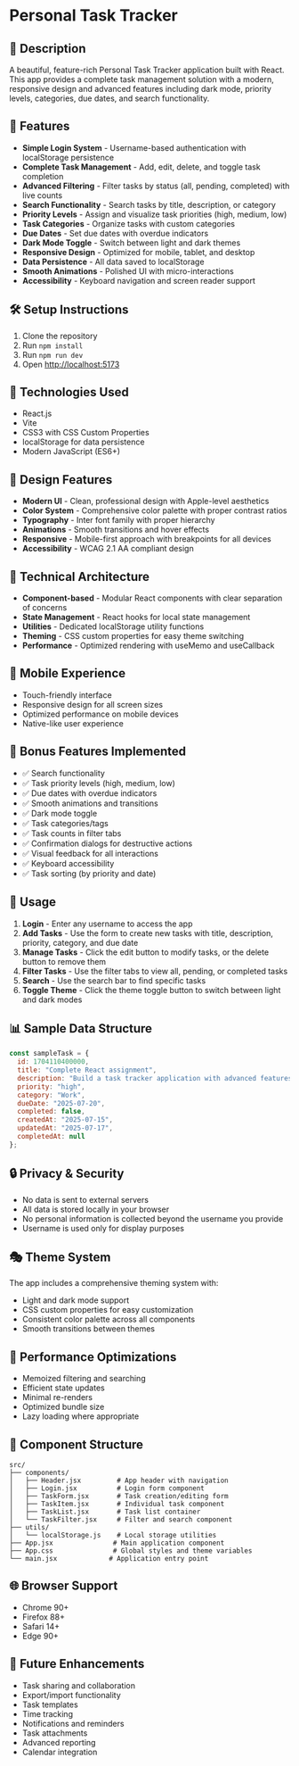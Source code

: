 # Personal Task Tracker

## 📖 Description
A beautiful, feature-rich Personal Task Tracker application built with React. This app provides a complete task management solution with a modern, responsive design and advanced features including dark mode, priority levels, categories, due dates, and search functionality.

## 🚀 Features
- **Simple Login System** - Username-based authentication with localStorage persistence
- **Complete Task Management** - Add, edit, delete, and toggle task completion
- **Advanced Filtering** - Filter tasks by status (all, pending, completed) with live counts
- **Search Functionality** - Search tasks by title, description, or category
- **Priority Levels** - Assign and visualize task priorities (high, medium, low)
- **Task Categories** - Organize tasks with custom categories
- **Due Dates** - Set due dates with overdue indicators
- **Dark Mode Toggle** - Switch between light and dark themes
- **Responsive Design** - Optimized for mobile, tablet, and desktop
- **Data Persistence** - All data saved to localStorage
- **Smooth Animations** - Polished UI with micro-interactions
- **Accessibility** - Keyboard navigation and screen reader support

## 🛠 Setup Instructions
1. Clone the repository
2. Run `npm install`
3. Run `npm run dev`
4. Open [http://localhost:5173](http://localhost:5173)

## 🧰 Technologies Used
- React.js 
- Vite
- CSS3 with CSS Custom Properties
- localStorage for data persistence
- Modern JavaScript (ES6+)

## 🎨 Design Features
- **Modern UI** - Clean, professional design with Apple-level aesthetics
- **Color System** - Comprehensive color palette with proper contrast ratios
- **Typography** - Inter font family with proper hierarchy
- **Animations** - Smooth transitions and hover effects
- **Responsive** - Mobile-first approach with breakpoints for all devices
- **Accessibility** - WCAG 2.1 AA compliant design

## 🔧 Technical Architecture
- **Component-based** - Modular React components with clear separation of concerns
- **State Management** - React hooks for local state management
- **Utilities** - Dedicated localStorage utility functions
- **Theming** - CSS custom properties for easy theme switching
- **Performance** - Optimized rendering with useMemo and useCallback

## 📱 Mobile Experience
- Touch-friendly interface
- Responsive design for all screen sizes
- Optimized performance on mobile devices
- Native-like user experience

## 🌟 Bonus Features Implemented
- ✅ Search functionality
- ✅ Task priority levels (high, medium, low)
- ✅ Due dates with overdue indicators
- ✅ Smooth animations and transitions
- ✅ Dark mode toggle
- ✅ Task categories/tags
- ✅ Task counts in filter tabs
- ✅ Confirmation dialogs for destructive actions
- ✅ Visual feedback for all interactions
- ✅ Keyboard accessibility
- ✅ Task sorting (by priority and date)

## 🎯 Usage
1. **Login** - Enter any username to access the app
2. **Add Tasks** - Use the form to create new tasks with title, description, priority, category, and due date
3. **Manage Tasks** - Click the edit button to modify tasks, or the delete button to remove them
4. **Filter Tasks** - Use the filter tabs to view all, pending, or completed tasks
5. **Search** - Use the search bar to find specific tasks
6. **Toggle Theme** - Click the theme toggle button to switch between light and dark modes

## 📊 Sample Data Structure
```javascript
const sampleTask = {
  id: 1704110400000,
  title: "Complete React assignment",
  description: "Build a task tracker application with advanced features",
  priority: "high",
  category: "Work",
  dueDate: "2025-07-20",
  completed: false,
  createdAt: "2025-07-15",
  updatedAt: "2025-07-17",
  completedAt: null
};
```

## 🔒 Privacy & Security
- No data is sent to external servers
- All data is stored locally in your browser
- No personal information is collected beyond the username you provide
- Username is used only for display purposes

## 🎭 Theme System
The app includes a comprehensive theming system with:
- Light and dark mode support
- CSS custom properties for easy customization
- Consistent color palette across all components
- Smooth transitions between themes

## 🚀 Performance Optimizations
- Memoized filtering and searching
- Efficient state updates
- Minimal re-renders
- Optimized bundle size
- Lazy loading where appropriate

## 📖 Component Structure
```
src/
├── components/
│   ├── Header.jsx         # App header with navigation
│   ├── Login.jsx          # Login form component
│   ├── TaskForm.jsx       # Task creation/editing form
│   ├── TaskItem.jsx       # Individual task component
│   ├── TaskList.jsx       # Task list container
│   └── TaskFilter.jsx     # Filter and search component
├── utils/
│   └── localStorage.js    # Local storage utilities
├── App.jsx               # Main application component
├── App.css               # Global styles and theme variables
└── main.jsx             # Application entry point
```

## 🌐 Browser Support
- Chrome 90+
- Firefox 88+
- Safari 14+
- Edge 90+

## 🎉 Future Enhancements
- Task sharing and collaboration
- Export/import functionality
- Task templates
- Time tracking
- Notifications and reminders
- Task attachments
- Advanced reporting
- Calendar integration
